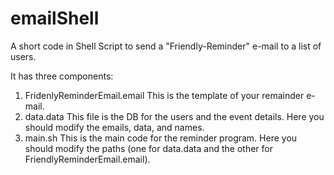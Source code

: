 emailShell
==========

A short code in Shell Script to send a "Friendly-Reminder" e-mail to a list of users. 

It has three components: 
  1. FridenlyReminderEmail.email
        This is the template of your remainder e-mail. 
  2. data.data
        This file is the DB for the users and the event details. Here you should modify the emails, data, and names. 
  3. main.sh
        This is the main code for the reminder program. 
        Here you should modify the paths (one for data.data and the other for FriendlyReminderEmail.email).
        
    
